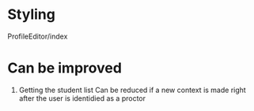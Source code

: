 # Styling

ProfileEditor/index

# Can be improved

1. Getting the student list
    Can be reduced if a new context is made right after the user is identidied as a proctor

